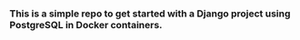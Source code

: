 ### This is a simple repo to get started with a Django project using PostgreSQL in Docker containers.
 
